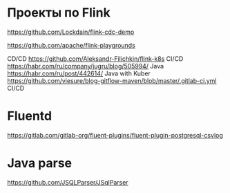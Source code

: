 # Проекты по Flink
https://github.com/Lockdain/flink-cdc-demo


https://github.com/apache/flink-playgrounds

CD/CD https://github.com/Aleksandr-Filichkin/flink-k8s
CI/CD https://habr.com/ru/company/jugru/blog/505994/ Java
https://habr.com/ru/post/442614/ Java with Kuber
https://github.com/viesure/blog-gitflow-maven/blob/master/.gitlab-ci.yml CI/CD

# Fluentd
https://gitlab.com/gitlab-org/fluent-plugins/fluent-plugin-postgresql-csvlog

# Java parse
https://github.com/JSQLParser/JSqlParser
